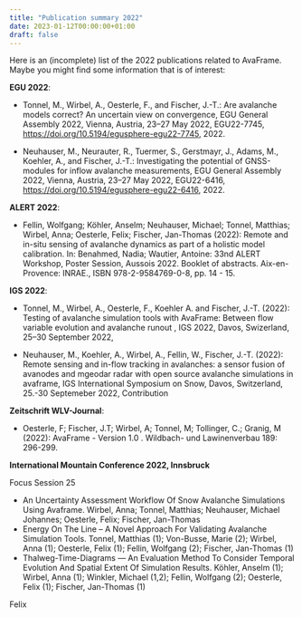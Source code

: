 ```yaml
---
title: "Publication summary 2022"
date: 2023-01-12T00:00:00+01:00
draft: false
---
```


Here is an (incomplete) list of the 2022 publications related to AvaFrame. Maybe you might
find some information that is of interest:

**EGU 2022**:

- Tonnel, M., Wirbel, A., Oesterle, F., and Fischer, J.-T.: Are avalanche models correct? An
uncertain view on convergence, EGU General Assembly 2022, Vienna, Austria, 23–27 May 2022,
EGU22-7745, https://doi.org/10.5194/egusphere-egu22-7745, 2022.

- Neuhauser, M., Neurauter, R., Tuermer, S., Gerstmayr, J., Adams, M., Koehler, A., and
Fischer, J.-T.: Investigating the potential of GNSS-modules for inflow avalanche
measurements, EGU General Assembly 2022, Vienna, Austria, 23–27 May 2022, EGU22-6416,
https://doi.org/10.5194/egusphere-egu22-6416, 2022.

**ALERT 2022**:

- Fellin, Wolfgang; Köhler, Anselm; Neuhauser, Michael; Tonnel, Matthias; Wirbel, Anna;
  Oesterle, Felix; Fischer, Jan-Thomas (2022): Remote and in-situ sensing of avalanche
  dynamics as part of a holistic model calibration. In: Benahmed, Nadia; Wautier, Antoine:
  33nd ALERT Workshop, Poster Session, Aussois 2022. Booklet of abstracts.
  Aix-en-Provence: INRAE., ISBN 978-2-9584769-0-8, pp. 14 - 15.

**IGS 2022**:

- Tonnel, M., Wirbel, A., Oesterle, F., Koehler A. and Fischer, J.-T. (2022): Testing of
  avalanche simulation tools with AvaFrame: Between flow variable evolution and avalanche
  runout ,  IGS 2022, Davos, Swizerland, 25–30 September 2022,

- Neuhauser, M., Koehler, A., Wirbel, A., Fellin, W., Fischer, J.-T. (2022): Remote sensing
and in-flow tracking in avalanches:  a sensor fusion of avanodes and mgeodar radar with
open source avalanche simulations in avaframe, IGS International Symposium on Snow, Davos,
Switzerland, 25.-30 Septemeber 2022, Contribution

**Zeitschrift WLV-Journal**:

- Oesterle, F; Fischer, J.T; Wirbel, A; Tonnel, M; Tollinger, C.; Granig, M (2022):
  AvaFrame - Version 1.0 . Wildbach- und Lawinenverbau 189: 296-299.

**International Mountain Conference 2022, Innsbruck**

Focus Session 25
- An Uncertainty Assessment Workflow Of Snow Avalanche Simulations Using Avaframe. Wirbel, Anna; Tonnel, Matthias; Neuhauser, Michael Johannes; Oesterle, Felix; Fischer, Jan-Thomas
- Energy On The Line – A Novel Approach For Validating Avalanche Simulation Tools. Tonnel, Matthias (1); Von-Busse, Marie (2); Wirbel, Anna (1); Oesterle, Felix (1); Fellin, Wolfgang (2); Fischer, Jan-Thomas (1)
- Thalweg-Time-Diagrams — An Evaluation Method To Consider Temporal Evolution And Spatial Extent Of Simulation Results. Köhler, Anselm (1); Wirbel, Anna (1); Winkler, Michael (1,2); Fellin, Wolfgang (2); Oesterle, Felix (1); Fischer, Jan-Thomas (1)


Felix

